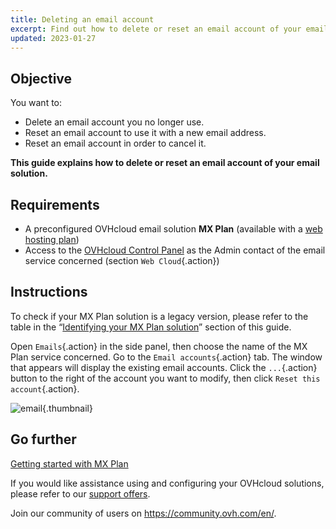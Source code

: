 ```yaml
---
title: Deleting an email account
excerpt: Find out how to delete or reset an email account of your email solution
updated: 2023-01-27
---
```


## Objective

You want to:

- Delete an email account you no longer use.
- Reset an email account to use it with a new email address.
- Reset an email account in order to cancel it.

**This guide explains how to delete or reset an email account of your email solution.**

## Requirements

- A preconfigured OVHcloud email solution **MX Plan** (available with a [web hosting plan](https://www.ovhcloud.com/en-sg/web-hosting/))
- Access to the [OVHcloud Control Panel](https://ca.ovh.com/auth/?action=gotomanager&from=https://www.ovh.com/sg/&ovhSubsidiary=sg) as the Admin contact of the email service concerned (section `Web Cloud`{.action})

## Instructions <a name="instructions"></a>

To check if your MX Plan solution is a legacy version, please refer to the table in the “[Identifying your MX Plan solution](#whichmxplan.)” section of this guide.

Open `Emails`{.action} in the side panel, then choose the name of the MX Plan service concerned. Go to the `Email accounts`{.action} tab. The window that appears will display the existing email accounts. Click the `...`{.action} button to the right of the account you want to modify, then click `Reset this account`{.action}.

![email](email-mxplan-new-reset.png){.thumbnail}

## Go further

[Getting started with MX Plan](email_generalities1.)

If you would like assistance using and configuring your OVHcloud solutions, please refer to our [support offers](https://www.ovhcloud.com/en-sg/support-levels/).

Join our community of users on <https://community.ovh.com/en/>.